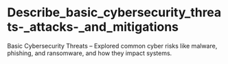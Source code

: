 # Describe_basic_cybersecurity_threats-_attacks-_and_mitigations
 Basic Cybersecurity Threats – Explored common cyber risks like malware, phishing, and ransomware, and how they impact systems.
